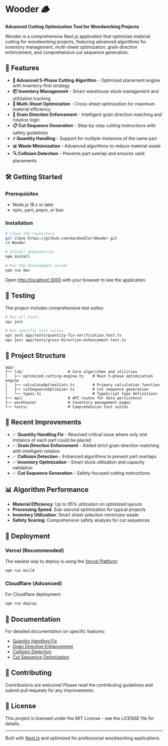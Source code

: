 # Wooder 🪵

**Advanced Cutting Optimization Tool for Woodworking Projects**

Wooder is a comprehensive Next.js application that optimizes material cutting for woodworking projects, featuring advanced algorithms for inventory management, multi-sheet optimization, grain direction enforcement, and comprehensive cut sequence generation.

## 🚀 Features

- **🎯 Advanced 5-Phase Cutting Algorithm** - Optimized placement engine with inventory-first strategy
- **📦 Inventory Management** - Smart warehouse stock management and utilization tracking
- **🔄 Multi-Sheet Optimization** - Cross-sheet optimization for maximum material efficiency
- **🌾 Grain Direction Enforcement** - Intelligent grain direction matching and rotation logic
- **📋 Cut Sequence Generation** - Step-by-step cutting instructions with safety guidelines
- **⚡ Quantity Handling** - Support for multiple instances of the same part
- **📊 Waste Minimization** - Advanced algorithms to reduce material waste
- **🔍 Collision Detection** - Prevents part overlap and ensures valid placements

## 🛠️ Getting Started

### Prerequisites
- Node.js 18.x or later
- npm, yarn, pnpm, or bun

### Installation

```bash
# Clone the repository
git clone https://github.com/macdoodler/Wooder.git
cd Wooder

# Install dependencies
npm install

# Run the development server
npm run dev
```

Open [http://localhost:3000](http://localhost:3000) with your browser to see the application.

## 🧪 Testing

The project includes comprehensive test suites:

```bash
# Run all tests
npx jest

# Run specific test suites
npx jest app/tests/quantity-fix-verification.test.ts
npx jest app/tests/grain-direction-enhancement.test.ts
```

## 📁 Project Structure

```
app/
├── lib/                    # Core algorithms and utilities
│   ├── optimized-cutting-engine.ts    # Main 5-phase optimization engine
│   ├── calculateOptimalCuts.ts        # Primary calculation function
│   ├── cutSequenceOptimizer.ts        # Cut sequence generation
│   └── types.ts                       # TypeScript type definitions
├── api/                    # API routes for data persistence
├── warehouse/              # Inventory management pages
└── tests/                  # Comprehensive test suites
```

## 🔧 Recent Improvements

- ✅ **Quantity Handling Fix** - Resolved critical issue where only one instance of each part could be placed
- ✅ **Grain Direction Enforcement** - Added strict grain direction matching with intelligent rotation
- ✅ **Collision Detection** - Enhanced algorithms to prevent part overlaps
- ✅ **Inventory Optimization** - Smart stock utilization and capacity validation
- ✅ **Cut Sequence Generation** - Safety-focused cutting instructions

## 📊 Algorithm Performance

- **Material Efficiency**: Up to 95% utilization on optimized layouts
- **Processing Speed**: Sub-second optimization for typical projects
- **Inventory Utilization**: Smart sheet selection minimizes waste
- **Safety Scoring**: Comprehensive safety analysis for cut sequences

## 🚀 Deployment

### Vercel (Recommended)
The easiest way to deploy is using the [Vercel Platform](https://vercel.com/new):

```bash
npm run build
```

### Cloudflare (Advanced)
For Cloudflare deployment:

```bash
npm run deploy
```

## 📖 Documentation

For detailed documentation on specific features:

- [Quantity Handling Fix](./QUANTITY-HANDLING-FIX-COMPLETE.md)
- [Grain Direction Enhancement](./GRAIN-DIRECTION-VERIFICATION-COMPLETE.md)
- [Collision Detection](./COLLISION-DETECTION-FIX-COMPLETE.md)
- [Cut Sequence Optimization](./cut-sequence-optimization-complete.md)

## 🤝 Contributing

Contributions are welcome! Please read the contributing guidelines and submit pull requests for any improvements.

## 📄 License

This project is licensed under the MIT License - see the LICENSE file for details.

---

Built with [Next.js](https://nextjs.org) and optimized for professional woodworking applications.
